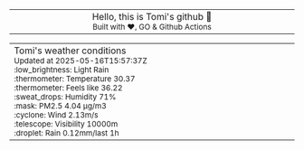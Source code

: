 
<div align="center">
<table>
<tbody>
<td align="center">
<img width="2000" height="0"><br>
Hello, this is Tomi's github 👋<br>
<sup>Built with ❤️, GO & Github Actions</sup><br>
<img width="2000" height="0">
</td>
</tbody>
</table>
</div>
<table>
<tbody>
<td align="left">
<img width="2000" height="0"><br>
Tomi's weather conditions<br>
<sup>Updated at 2025-05-16T15:57:37Z</sup><br>
<sup>:low_brightness: Light Rain</sup><br>
<sup>:thermometer: Temperature 30.37 </sup><br>
<sup>:thermometer: Feels like 36.22</sup><br>
<sup>:sweat_drops: Humidity 71%</sup><br>
<sup>:mask: PM2.5 4.04 μg/m3</sup><br>
<sup>:cyclone: Wind 2.13m/s </sup><br>
<sup>:telescope: Visibility 10000m </sup><br>
<sup>:droplet: Rain 0.12mm/last 1h </sup><br>
<img width="2000" height="0">
</td>
<td align="left">
<img width="2000" height="0"><br>
<br>
<img width="2000" height="0">
</td>
</tbody>
</table>
</div>
    